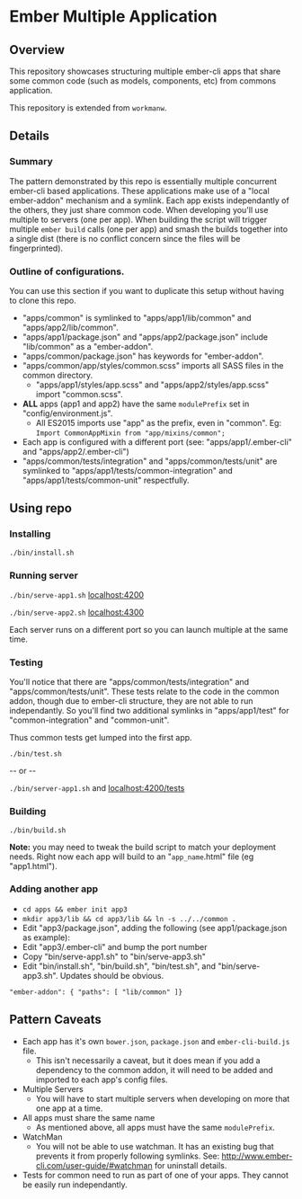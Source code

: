 # Ember Multiple Application

## Overview
This repository showcases structuring multiple ember-cli apps that share some common code (such as models, components, etc) from commons application.

This repository is extended from `workmanw`.

## Details

### Summary

The pattern demonstrated by this repo is essentially multiple concurrent ember-cli based applications. These applications make use of a "local ember-addon" mechanism and a symlink. Each app exists independantly of the others, they just share common code. When developing you'll use multiple to servers (one per app). When building the script will trigger multiple `ember build` calls (one per app) and smash the builds together into a single dist (there is no conflict concern since the files will be fingerprinted).

### Outline of configurations.
You can use this section if you want to duplicate this setup without having to clone this repo.

* "apps/common" is symlinked to "apps/app1/lib/common" and "apps/app2/lib/common".
* "apps/app1/package.json" and "apps/app2/package.json" include "lib/common" as a "ember-addon".
* "apps/common/package.json" has keywords for "ember-addon".
* "apps/common/app/styles/common.scss" imports all SASS files in the common directory.
  - "apps/app1/styles/app.scss" and "apps/app2/styles/app.scss" import "common.scss".
* **ALL** apps (app1 and app2) have the same `modulePrefix` set in "config/environment.js".
  - All ES2015 imports use "app" as the prefix, even in "common". Eg: `Import CommonAppMixin from "app/mixins/common";`
* Each app is configured with a different port (see: "apps/app1/.ember-cli" and "apps/app2/.ember-cli")
* "apps/common/tests/integration" and "apps/common/tests/unit" are symlinked to "apps/app1/tests/common-integration" and "apps/app1/tests/common-unit" respectfully.

## Using repo

### Installing

  `./bin/install.sh`

### Running server

  `./bin/serve-app1.sh` [localhost:4200](http://localhost:4200)

  `./bin/serve-app2.sh` [localhost:4300](http://localhost:4300)

Each server runs on a different port so you can launch multiple at the same time.

### Testing

You'll notice that there are "apps/common/tests/integration" and "apps/common/tests/unit". These tests relate to the code in the common addon, though due to ember-cli structure, they are not able to run independantly. So you'll find two additional symlinks in "apps/app1/test" for "common-integration" and "common-unit".

Thus common tests get lumped into the first app.

  `./bin/test.sh`

  -- or --

  `./bin/server-app1.sh` and [localhost:4200/tests](http://localhost:4200/tests)

### Building

  `./bin/build.sh`

**Note:** you may need to tweak the build script to match your deployment needs. Right now each app will build to an "`app_name`.html" file (eg "app1.html").

### Adding another app
  * `cd apps && ember init app3`
  * `mkdir app3/lib && cd app3/lib && ln -s ../../common .`
  * Edit "app3/package.json", adding the following (see app1/package.json as example):
  * Edit "app3/.ember-cli" and bump the port number
  * Copy "bin/serve-app1.sh" to "bin/serve-app3.sh"
  * Edit "bin/install.sh", "bin/build.sh", "bin/test.sh", and "bin/serve-app3.sh". Updates should be obvious.

  ```"ember-addon": { "paths": [ "lib/common" ]}```

## Pattern Caveats
* Each app has it's own `bower.json`, `package.json` and `ember-cli-build.js` file.
  - This isn't necessarily a caveat, but it does mean if you add a dependency to the common addon, it will need to be added and imported to each app's config files.
* Multiple Servers
  - You will have to start multiple servers when developing on more that one app at a time.
* All apps must share the same name
  - As mentioned above, all apps must have the same `modulePrefix`.
* WatchMan
  - You will not be able to use watchman. It has an existing bug that prevents it from properly following symlinks. See: http://www.ember-cli.com/user-guide/#watchman for uninstall details.
* Tests for common need to run as part of one of your apps. They cannot be easily run independantly.
